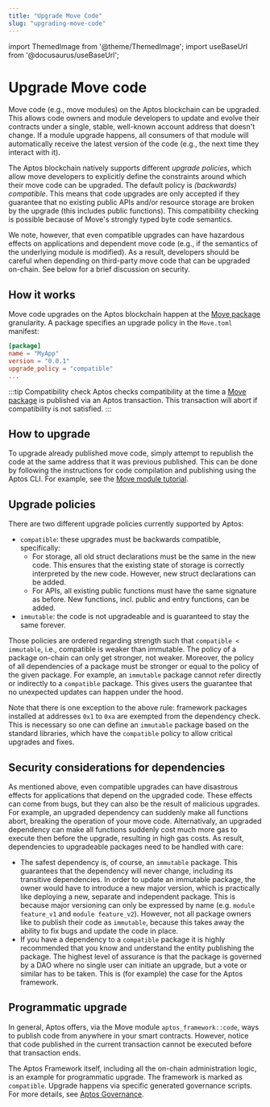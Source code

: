 ```yaml
---
title: "Upgrade Move Code"
slug: "upgrading-move-code"
---
```


import ThemedImage from '@theme/ThemedImage';
import useBaseUrl from '@docusaurus/useBaseUrl';

# Upgrade Move code

Move code (e.g., move modules) on the Aptos blockchain can be upgraded. This
allows code owners and module developers to update and evolve their contracts
under a single, stable, well-known account address that doesn't change. If a
module upgrade happens, all consumers of that module will automatically receive
the latest version of the code (e.g., the next time they interact with it).

The Aptos blockchain natively supports different _upgrade policies_, which allow
move developers to explicitly define the constraints around which their move code
can be upgraded. The default policy is _(backwards) compatible_. This means that
code upgrades are only accepted if they guarantee that no existing public APIs 
and/or resource storage are broken by the upgrade (this includes public functions).
This compatibility checking is possible because of Move's strongly typed byte code
semantics.

We note, however, that even compatible upgrades can have hazardous effects on
applications and dependent move code (e.g., if the semantics of the underlying module
is modified). As a result, developers should be careful when depending on third-party move
code that can be upgraded on-chain. See below for a brief discussion on security.

## How it works

Move code upgrades on the Aptos blockchain happen at the [Move package](https://move-language.github.io/move/packages.html) 
granularity. A package specifies an upgrade policy in the `Move.toml` manifest:

```toml
[package]
name = "MyApp"
version = "0.0.1"
upgrade_policy = "compatible"
...
```
:::tip Compatibility check
Aptos checks compatibility at the time a [Move package](https://move-language.github.io/move/packages.html) is published via an Aptos transaction. This transaction will abort if compatibility is not satisfied.
:::

## How to upgrade

To upgrade already published move code, simply attempt to republish the code at
the same address that it was previous published. This can be done by following the
instructions for code compilation and publishing using the Aptos CLI. For example,
see the [Move module tutorial](../tutorials/first-move-module.md).

## Upgrade policies

There are two different upgrade policies currently supported by Aptos:

- `compatible`: these upgrades must be backwards compatible, specifically:
  - For storage, all old struct declarations must be the same in
    the new code. This ensures that the existing state of storage is 
    correctly interpreted by the new code. However, new struct declarations 
    can be added.
  - For APIs, all existing public functions must have the same signature as 
    before. New functions, incl. public and entry functions, can be added.
- `immutable`: the code is not upgradeable and is guaranteed to stay the same 
  forever.

Those policies are ordered regarding strength such that `compatible < immutable`,
i.e., compatible is weaker than immutable. The policy of a package on-chain can
only get stronger, not weaker. Moreover, the policy of all dependencies of a
package must be stronger or equal to the policy of the given package. For example,
an `immutable` package cannot refer directly or indirectly to a `compatible` package.
This gives users the guarantee that no unexpected updates can happen under the hood.

Note that there is one exception to the above rule: framework packages
installed at addresses `0x1` to `0xa` are exempted from the dependency check.
This is necessary so one can define an `immutable` package based on the standard
libraries, which have the `compatible` policy to allow critical upgrades and fixes.

## Security considerations for dependencies

As mentioned above, even compatible upgrades can have disastrous effects for
applications that depend on the upgraded code. These effects can come from bugs,
but they can also be the result of malicious upgrades. For example,
an upgraded dependency can suddenly make all functions abort, breaking the
operation of your move code. Alternativaly, an upgraded dependency can make
all functions suddenly cost much more gas to execute then before the upgrade,
resulting in high gas costs. As result, dependencies to upgradeable packages
need to be handled with care:

- The safest dependency is, of course, an `immutable` package. This guarantees
  that the dependency will never change, including its transitive dependencies.
  In order to update an immutable package, the owner would have to introduce a
  new major version, which is practically like deploying a new, separate
  and independent package. This is because major versioning can only be
  expressed by name (e.g. `module feature_v1` and `module feature_v2`). However,
  not all package owners like to publish their code as `immutable`, because this
  takes away the ability to fix bugs and update the code in place.
- If you have a dependency to a `compatible` package it is highly 
  recommended that you know and understand the entity publishing the package. 
  The highest level of assurance is that the package is governed by a DAO where 
  no single user can initiate an upgrade, but a vote or similar has 
  to be taken. This is (for example) the case for the Aptos framework.
   
## Programmatic upgrade

In general, Aptos offers, via the Move module `aptos_framework::code`, 
ways to publish code from anywhere in your smart contracts. However,
notice that code published in the current transaction cannot be executed 
before that transaction ends.

The Aptos Framework itself, including all the on-chain administration logic, is
an example for programmatic upgrade. The framework is marked as `compatible`.
Upgrade happens via specific generated governance scripts. For more details,
see [Aptos Governance](/concepts/governance.md).
